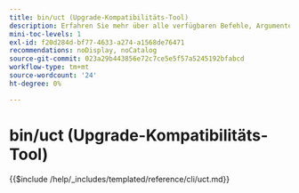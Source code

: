 ```yaml
---
title: bin/uct (Upgrade-Kompatibilitäts-Tool)
description: Erfahren Sie mehr über alle verfügbaren Befehle, Argumente und Optionen für das Befehlszeilen-Tool bin/uct.
mini-toc-levels: 1
exl-id: f20d284d-bf77-4633-a274-a1568de76471
recommendations: noDisplay, noCatalog
source-git-commit: 023a29b443856e72c7ce5e5f57a5245192bfabcd
workflow-type: tm+mt
source-wordcount: '24'
ht-degree: 0%

---
```


# bin/uct (Upgrade-Kompatibilitäts-Tool)

{{$include /help/_includes/templated/reference/cli/uct.md}}

<!-- Last updated from includes: 2025-08-28 13:55:59 -->
